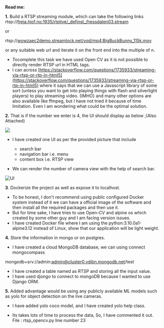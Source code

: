 **Read me:**

**1.** Build a RTSP streaming module, which can take the following links rtsp://[freja.hiof.no:1935/rtplive/\_definst\_/hessdalen03.stream](http://freja.hiof.no:1935/rtplive/_definst_/hessdalen03.stream)

or

rtsp://[wowzaec2demo.streamlock.net/vod/mp4:BigBuckBunny\_115k.mov](http://wowzaec2demo.streamlock.net/vod/mp4:BigBuckBunny_115k.mov)

or any suitable web url and iterate it on the front end into the multiple of n.

- Tocomplete this task we have used Open CV as it is not possible to directly render RTSP url in HTML tags.
- I can across [https://stackoverflow.com/questions/1735933/streaming-via-rtsp-or-rtp-in-html5](https://stackoverflow.com/questions/1735933/streaming-via-rtsp-or-rtp-in-html5) where it says that we can use a Javascript library of some sort (unless you want to get into playing things with flash and silverlight players) to play streaming video. {IMHO} and many other options are also available like ffmpeg, but I have not tried it because of time limitation. Even I am wondering what could be the optimal solution.

**2.** That is if the number we enter is 4, the UI should display as below ;(Also Attached)

![](RackMultipart20210514-4-kyikin_html_6f443dba342df600.png)

- I have created one UI as per the provided picture that include
  - search bar
  - navigation bar i.e. menu
  - content box i.e. RTSP view

- We can render the number of camera view with the help of search bar.

![UI](https://github.com/kamini019/RTSP/1.png)

**3**. Dockerize the project as well as expose it to localhost.

- To be honest, I don&#39;t recommend using public configured Docker system instead of it we can have a official image of the software and then install all the required packages and then use it.
- But for time sake, I have tries to use Open-CV and alpine os which created by some other guy and I am facing version issues.
- I have created Docker file where I am using the python:3.10.0a1-alpine3.12 instead of Linux, show that our application will be light weight.

**4.** Store the information in mongo or on postgres.

- I have created a cloud MongoDB database, we can using connect mongocompass

mongodb+srv://admin:admin@cluster0.vdibn.mongodb.net/test

- I have created a table named as RTSP and storing all the input value.
- I have used djongo to connect to mongoDB because I wanted to use Django ORM.

**5.** Added advantage would be using any publicly available ML models such as yolo for object detection on the live cameras.

- I have added yolo coco model, and I have created yolo help class.

- Its takes lots of time to process the data, So, I have commented it out. File : rtsp\_opencv.py line number 23